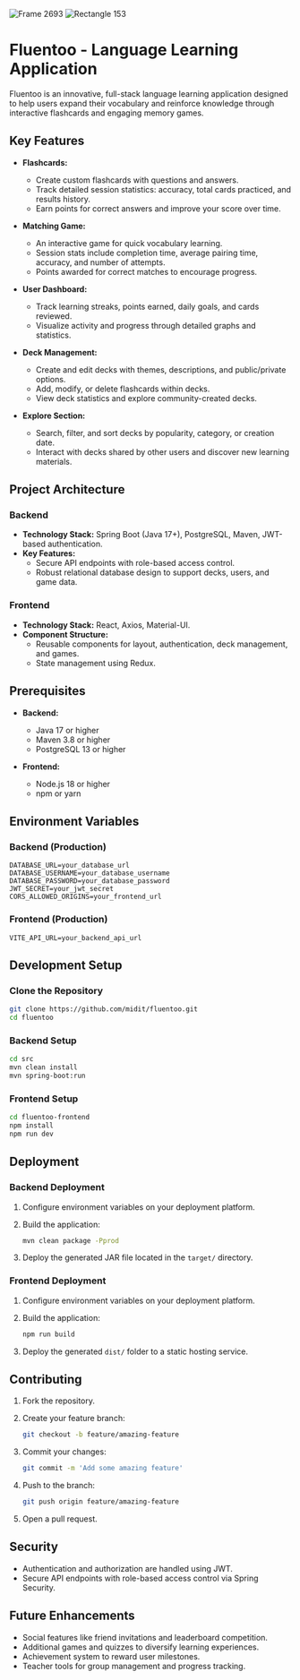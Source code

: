 ![Frame 2693](https://github.com/user-attachments/assets/3bdf0b14-15c2-4fc7-b32a-c316525ce128)
![Rectangle 153](https://github.com/user-attachments/assets/f9a04c5c-c3a9-41b4-881b-ccce9cd1b0bc)

# Fluentoo - Language Learning Application

Fluentoo is an innovative, full-stack language learning application designed to help users expand their vocabulary and reinforce knowledge through interactive flashcards and engaging memory games.

## Key Features

- **Flashcards:**
  - Create custom flashcards with questions and answers.
  - Track detailed session statistics: accuracy, total cards practiced, and results history.
  - Earn points for correct answers and improve your score over time.

- **Matching Game:**
  - An interactive game for quick vocabulary learning.
  - Session stats include completion time, average pairing time, accuracy, and number of attempts.
  - Points awarded for correct matches to encourage progress.

- **User Dashboard:**
  - Track learning streaks, points earned, daily goals, and cards reviewed.
  - Visualize activity and progress through detailed graphs and statistics.

- **Deck Management:**
  - Create and edit decks with themes, descriptions, and public/private options.
  - Add, modify, or delete flashcards within decks.
  - View deck statistics and explore community-created decks.

- **Explore Section:**
  - Search, filter, and sort decks by popularity, category, or creation date.
  - Interact with decks shared by other users and discover new learning materials.

## Project Architecture

### Backend

- **Technology Stack:** Spring Boot (Java 17+), PostgreSQL, Maven, JWT-based authentication.
- **Key Features:**
  - Secure API endpoints with role-based access control.
  - Robust relational database design to support decks, users, and game data.

### Frontend

- **Technology Stack:** React, Axios, Material-UI.
- **Component Structure:**
  - Reusable components for layout, authentication, deck management, and games.
  - State management using Redux.

## Prerequisites

- **Backend:**
  - Java 17 or higher
  - Maven 3.8 or higher
  - PostgreSQL 13 or higher

- **Frontend:**
  - Node.js 18 or higher
  - npm or yarn

## Environment Variables

### Backend (Production)

```env
DATABASE_URL=your_database_url
DATABASE_USERNAME=your_database_username
DATABASE_PASSWORD=your_database_password
JWT_SECRET=your_jwt_secret
CORS_ALLOWED_ORIGINS=your_frontend_url
```

### Frontend (Production)

```env
VITE_API_URL=your_backend_api_url
```

## Development Setup

### Clone the Repository

```bash
git clone https://github.com/midit/fluentoo.git
cd fluentoo
```

### Backend Setup

```bash
cd src
mvn clean install
mvn spring-boot:run
```

### Frontend Setup

```bash
cd fluentoo-frontend
npm install
npm run dev
```

## Deployment

### Backend Deployment

1. Configure environment variables on your deployment platform.
2. Build the application:

   ```bash
   mvn clean package -Pprod
   ```

3. Deploy the generated JAR file located in the `target/` directory.

### Frontend Deployment

1. Configure environment variables on your deployment platform.
2. Build the application:

   ```bash
   npm run build
   ```

3. Deploy the generated `dist/` folder to a static hosting service.

## Contributing

1. Fork the repository.
2. Create your feature branch:

   ```bash
   git checkout -b feature/amazing-feature
   ```

3. Commit your changes:

   ```bash
   git commit -m 'Add some amazing feature'
   ```

4. Push to the branch:

   ```bash
   git push origin feature/amazing-feature
   ```

5. Open a pull request.

## Security

- Authentication and authorization are handled using JWT.
- Secure API endpoints with role-based access control via Spring Security.

## Future Enhancements

- Social features like friend invitations and leaderboard competition.
- Additional games and quizzes to diversify learning experiences.
- Achievement system to reward user milestones.
- Teacher tools for group management and progress tracking.
